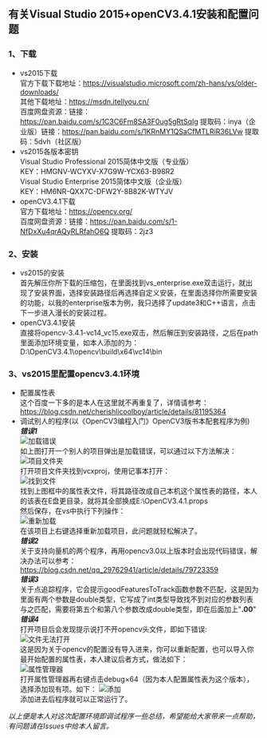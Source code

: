 ## 有关Visual Studio 2015+openCV3.4.1安装和配置问题 ##
### 1、下载 ###
- vs2015下载  
官方下载下载地址：https://visualstudio.microsoft.com/zh-hans/vs/older-downloads/  
其他下载地址：https://msdn.itellyou.cn/  
百度网盘资源：链接：https://pan.baidu.com/s/1C3C6Fm8SA3F0ug5gRtSqIg 
提取码：inya（企业版）链接：https://pan.baidu.com/s/1KRnMY1QSaCfMTLRiR36LVw 
提取码：5dvh（社区版）
- vs2015各版本密钥  
Visual Studio Professional 2015简体中文版（专业版）  
KEY：HMGNV-WCYXV-X7G9W-YCX63-B98R2  
Visual Studio Enterprise 2015简体中文版（企业版）  
KEY：HM6NR-QXX7C-DFW2Y-8B82K-WTYJV
- openCV3.4.1下载  
官方下载地址：https://opencv.org/  
百度网盘资源：链接：https://pan.baidu.com/s/1-NfDxXu4qrAQyRLRfahO6Q 
提取码：2jz3  
### 2、安装 ###
- vs2015的安装   
首先解压你所下载的压缩包，在里面找到vs_enterprise.exe双击运行，就出现了安装界面，选择安装路径后再选择自定义安装，在里面选择你所需要安装的功能，以我的enterprise版本为例，我只选择了update3和C++语言，点击下一步进入漫长的安装过程。
- openCV3.4.1安装  
直接将opencv-3.4.1-vc14_vc15.exe双击，然后解压到安装路径，之后在path里面添加环境变量，如本人添加的为：D:\OpenCV3.4.1\opencv\build\x64\vc14\bin
### 3、vs2015里配置opencv3.4.1环境 ###
- 配置属性表  
这个百度一下多的是本人在这里就不再重复了，详情请参考：https://blog.csdn.net/cherishlicoolboy/article/details/81195364
- 调试别人的程序(以《OpenCV3编程入门》OpenCV3版书本配套程序为例)  
***错误1***  
![加载错误](https://i.imgur.com/BpQiupd.png)  
如上图打开一个别人的项目弹出是加载错误，可以通过以下方法解决：    
![项目文件夹](https://i.imgur.com/R7DFDEO.png)  
打开项目文件夹找到vcxproj，使用记事本打开：  
![找到文件](https://i.imgur.com/i5pqHwm.png)  
找到上图框中的属性表文件，将其路径改成自己本机这个属性表的路径，本人的该表在E盘更目录，就将其全部换成E:\OpenCV3.4.1.props  
然后保存，在vs中执行下列操作：  
![重新加载](https://i.imgur.com/URo51JZ.png)  
在该项目上右键选择重新加载项目，此问题就轻松解决了。  
***错误2***  
关于支持向量机的两个程序，再用opencv3.0以上版本时会出现代码错误，解决办法可以参考：https://blog.csdn.net/qq_29762941/article/details/79723359  
***错误3***  
关于点追踪程序，它会提示goodFeaturesToTrack函数参数不匹配，这是因为里面有两个参数是double类型，它写成了int类型导致找不到对应的参数列表与之匹配，需要将第五个和第八个参数改成double类型，即在后面加上"**.00**"  
***错误4***  
打开项目后会发现提示说打不开opencv头文件，即如下错误:  
![文件无法打开](https://i.imgur.com/uPr8PRC.png)  
这是因为关于opencv的配置没有导入进来，你可以重新配置，也可以导入你最开始配置的属性表，本人建议后者方式，做法如下：  
![属性管理器](https://i.imgur.com/QIlZ22L.png)  
打开属性管理器再右键点击debug×64（因为本人配置属性表为这个版本），选择添加现有项。如下：
![添加](https://i.imgur.com/PIO60t3.png)  
添加进去后程序就可以正常运行了。  
  
*以上便是本人对这次配置环境即调试程序一些总结，希望能给大家带来一点帮助，有问题请在Issues中给本人留言。*
